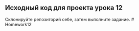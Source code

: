 ## Исходный код для проекта урока 12

Склонируйте репозиторий себе, затем выполните задание.
#   H o m e w o r k 1 2  
 